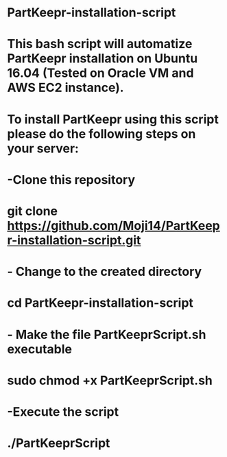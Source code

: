 # PartKeepr-installation-script
# This bash script will automatize PartKeepr installation on Ubuntu 16.04 (Tested on Oracle VM and AWS EC2 instance).
# To install PartKeepr using this script please do the following steps on your server:
# -Clone this repository
#  git clone https://github.com/Moji14/PartKeepr-installation-script.git
# - Change to the created directory
# cd PartKeepr-installation-script
# - Make the file PartKeeprScript.sh executable
#   sudo chmod +x PartKeeprScript.sh
# -Execute the script
#   ./PartKeeprScript
